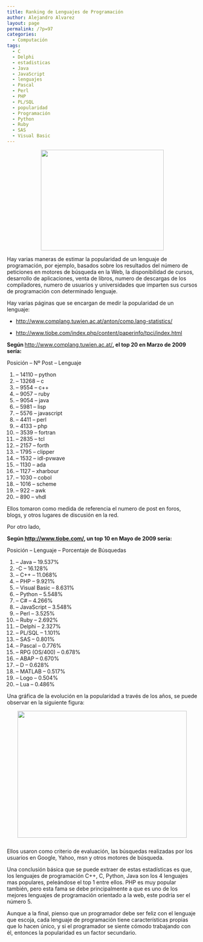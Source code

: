 ```yaml
---
title: Ranking de Lenguajes de Programación
author: Alejandro Alvarez
layout: page
permalink: /?p=97
categories:
  - Computación
tags:
  - C
  - Delphi
  - estadisticas
  - Java
  - JavaScript
  - lenguajes
  - Pascal
  - Perl
  - PHP
  - PL/SQL
  - popularidad
  - Programación
  - Python
  - Ruby
  - SAS
  - Visual Basic
---
```

<a href="http://www.techtoons.com/images/programmer.gif" onblur="try {parent.deselectBloggerImageGracefully();} catch(e) {}"><img style="margin: 0px auto 10px; display: block; text-align: center; cursor: pointer; width: 325px; height: 266px;" src="http://www.techtoons.com/images/programmer.gif" border="0" alt="" /></a>

Hay varias maneras de estimar la popularidad de un lenguaje de programación, por ejemplo, basados sobre los resultados del número de peticiones en motores de búsqueda en la Web, la disponibilidad de cursos, desarrollo de aplicaciones, venta de libros, numero de descargas de los compiladores, numero de usuarios y universidades que imparten sus cursos de programación con determinado lenguaje.

Hay varias páginas que se encargan de medir la popularidad de un lenguaje:

  * <http://www.complang.tuwien.ac.at/anton/comp.lang-statistics/>

  * <http://www.tiobe.com/index.php/content/paperinfo/tpci/index.html>

<span style="font-weight: bold;">Según </span><a style="font-weight: bold;" href="http://www.complang.tuwien.ac.at/anton/comp.lang-statistics/">http://www.complang.tuwien.ac.at/</a><span style="font-weight: bold;">, el top 20 en Marzo de 2009 sería:</span>

Posición &#8211; Nº Post &#8211; Lenguaje

  1. &#8211; 14110 &#8211; python
  2. &#8211; 13268 &#8211; c
  3. &#8211; 9554 &#8211; c++
  4. &#8211; 9057 &#8211; ruby
  5. &#8211; 9054 &#8211; java
  6. &#8211; 5981 &#8211; lisp
  7. &#8211; 5576 &#8211; javascript
  8. &#8211; 4411 &#8211; perl
  9. &#8211; 4133 &#8211; php
 10. &#8211; 3539 &#8211; fortran
 11. &#8211; 2835 &#8211; tcl
 12. &#8211; 2157 &#8211; forth
 13. &#8211; 1795 &#8211; clipper
 14. &#8211; 1532 &#8211; idl-pvwave
 15. &#8211; 1130 &#8211; ada
 16. &#8211; 1127 &#8211; xharbour
 17. &#8211; 1030 &#8211; cobol
 18. &#8211; 1016 &#8211; scheme
 19. &#8211; 922 &#8211; awk
 20. &#8211; 890 &#8211; vhdl

Ellos tomaron como medida de referencia el numero de post en foros, blogs, y otros lugares de discusión en la red.

Por otro lado,

<span style="font-weight: bold;">Según <a href="http://www.tiobe.com/index.php/content/paperinfo/tpci/index.html">http://www.tiobe.com/</a>, un top 10 en Mayo de 2009 sería:</span>

Posición &#8211; Lenguaje &#8211; Porcentaje de Búsquedas

  1. &#8211; Java &#8211; 19.537%
  2. -C &#8211; 16.128%
  3. &#8211; C++ &#8211; 11.068%
  4. &#8211; PHP &#8211; 9.921%
  5. &#8211; Visual Basic &#8211; 8.631%
  6. &#8211; Python &#8211; 5.548%
  7. &#8211; C# &#8211; 4.266%
  8. &#8211; JavaScript &#8211; 3.548%
  9. &#8211; Perl &#8211; 3.525%
 10. &#8211; Ruby &#8211; 2.692%
 11. &#8211; Delphi &#8211; 2.327%
 12. &#8211; PL/SQL &#8211; 1.101%
 13. &#8211; SAS &#8211; 0.801%
 14. &#8211; Pascal &#8211; 0.776%
 15. &#8211; RPG (OS/400) &#8211; 0.678%
 16. &#8211; ABAP &#8211; 0.670%
 17. &#8211; D &#8211; 0.628%
 18. &#8211; MATLAB &#8211; 0.517%
 19. &#8211; Logo &#8211; 0.504%
 20. &#8211; Lua &#8211; 0.486%

Una gráfica de la evolución en la popularidad a través de los años, se puede observar en la siguiente figura:

<a href="http://www.tiobe.com/content/paperinfo/tpci/images/tpci_trends.png" onblur="try {parent.deselectBloggerImageGracefully();} catch(e) {}"><img style="margin: 0px auto 10px; display: block; text-align: center; cursor: pointer; width: 448px; height: 335px;" src="http://www.tiobe.com/content/paperinfo/tpci/images/tpci_trends.png" border="0" alt="" /></a>  
Ellos usaron como criterio de evaluación, las búsquedas realizadas por los usuarios en Google, Yahoo, msn y otros motores de búsqueda.

Una conclusión básica que se puede extraer de estas estadísticas es que, los lenguajes de programación C++, C, Python, Java son los 4 lenguajes mas populares, peleándose el top 1 entre ellos. PHP es muy popular también, pero esta fama se debe principalmente a que es uno de los mejores lenguajes de programación orientado a la web, este podría ser el número 5.

Aunque a la final, pienso que un programador debe ser feliz con el lenguaje que escoja, cada lenguaje de programación tiene características propias que lo hacen único, y si el programador se siente cómodo trabajando con él, entonces la popularidad es un factor secundario.
